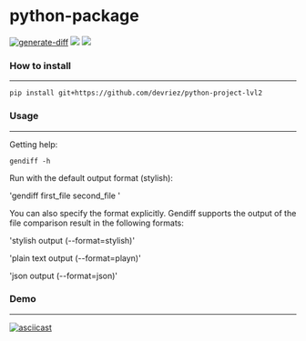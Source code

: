 # python-package

[![generate-diff](https://github.com/devriez/python-project-lvl2-2022/actions/workflows/pyci.yml/badge.svg)](https://github.com/devriez/python-project-lvl2-2022/actions/workflows/pyci.yml)
<a href="https://codeclimate.com/github/devriez/python-project-lvl2-2022/maintainability"><img src="https://api.codeclimate.com/v1/badges/3a52db7444587a39a51c/maintainability" /></a>
<a href="https://codeclimate.com/github/devriez/python-project-lvl2-2022/test_coverage"><img src="https://api.codeclimate.com/v1/badges/3a52db7444587a39a51c/test_coverage" /></a>

### How to install
_________________________________________________________________________________________________________________________________________________________________________________
`pip install git+https://github.com/devriez/python-project-lvl2 `

### Usage
_________________________________________________________________________________________________________________________________________________________________________________
Getting help:

`gendiff -h `

Run with the default output format (stylish):

'gendiff first_file second_file '

You can also specify the format explicitly. Gendiff supports the output of the file comparison result in the following formats:

'stylish output (--format=stylish)'

'plain text output (--format=playn)'

'json output (--format=json)'

### Demo
___________________________________________________________________________________________________________________________________________________________________________________

[![asciicast](https://asciinema.org/a/SSTykcjidgX0sB45QxcGuk2e6.svg)](https://asciinema.org/a/SSTykcjidgX0sB45QxcGuk2e6)

